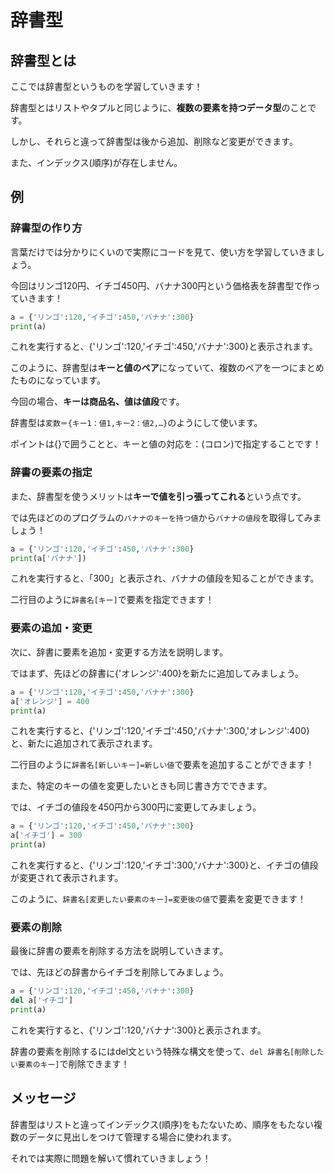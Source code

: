 # 辞書型

## 辞書型とは
ここでは辞書型というものを学習していきます！

辞書型とはリストやタプルと同じように、**複数の要素を持つデータ型**のことです。

しかし、それらと違って辞書型は後から追加、削除など変更ができます。

また、インデックス(順序)が存在しません。


## 例

### 辞書型の作り方

言葉だけでは分かりにくいので実際にコードを見て、使い方を学習していきましょう。

今回はリンゴ120円、イチゴ450円、バナナ300円という価格表を辞書型で作っていきます！

```Python
a = {'リンゴ':120,'イチゴ':450,'バナナ':300}
print(a)
```
これを実行すると、{'リンゴ':120,'イチゴ':450,'バナナ':300}と表示されます。

このように、辞書型は**キーと値のペア**になっていて、複数のペアを一つにまとめたものになっています。

今回の場合、**キーは商品名、値は値段**です。

辞書型は`変数＝{キー1：値1,キー2：値2,…}`のようにして使います。

ポイントは{}で囲うことと、キーと値の対応を：(コロン)で指定することです！

### 辞書の要素の指定

また、辞書型を使うメリットは**キーで値を引っ張ってこれる**という点です。

では先ほどののプログラムの`バナナのキーを持つ値`から`バナナの値段`を取得してみましょう！

```Python
a = {'リンゴ':120,'イチゴ':450,'バナナ':300}
print(a['バナナ'])
```
これを実行すると、「300」と表示され、バナナの値段を知ることができます。

二行目のように`辞書名[キー]`で要素を指定できます！

### 要素の追加・変更

次に、辞書に要素を追加・変更する方法を説明します。

ではまず、先ほどの辞書に{'オレンジ':400}を新たに追加してみましょう。

```Python
a = {'リンゴ':120,'イチゴ':450,'バナナ':300}
a['オレンジ'] = 400
print(a)
```
これを実行すると、{'リンゴ':120,'イチゴ':450,'バナナ':300,'オレンジ':400}と、新たに追加されて表示されます。

二行目のように`辞書名[新しいキー]=新しい値`で要素を追加することができます！

また、特定のキーの値を変更したいときも同じ書き方でできます。

では、イチゴの値段を450円から300円に変更してみましょう。

```Python
a = {'リンゴ':120,'イチゴ':450,'バナナ':300}
a['イチゴ'] = 300
print(a)
```
これを実行すると、{'リンゴ':120,'イチゴ':300,'バナナ':300}と、イチゴの値段が変更されて表示されます。

このように、`辞書名[変更したい要素のキー]=変更後の値`で要素を変更できます！

### 要素の削除

最後に辞書の要素を削除する方法を説明していきます。

では、先ほどの辞書からイチゴを削除してみましょう。

```Python
a = {'リンゴ':120,'イチゴ':450,'バナナ':300}
del a['イチゴ']
print(a)
```
これを実行すると、{'リンゴ':120,'バナナ':300}と表示されます。

辞書の要素を削除するにはdel文という特殊な構文を使って、`del 辞書名[削除したい要素のキー]`で削除できます！

## メッセージ

辞書型はリストと違ってインデックス(順序)をもたないため、順序をもたない複数のデータに見出しをつけて管理する場合に使われます。

それでは実際に問題を解いて慣れていきましょう！







